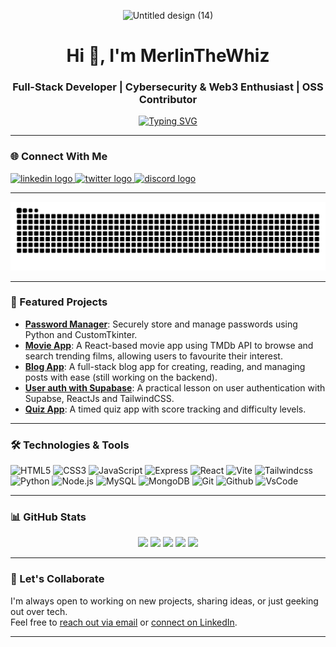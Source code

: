 <p align="center">
  <img width="1000" height="300" alt="Untitled design (14)" src="https://github.com/user-attachments/assets/ee15b17e-e54b-42fc-9f58-cf97bcd8a1aa" />
</p>

<h1 align="center">Hi 👋, I'm MerlinTheWhiz</h1>
<h3 align="center">Full-Stack Developer | Cybersecurity & Web3 Enthusiast | OSS Contributor</h3>

<p align="center">
  <a href="https://git.io/typing-svg">
    <img
      src="https://readme-typing-svg.demolab.com?font=Kanit&size=30&pause=1000&speed=45&color=008AFA&background=FAFAFA00&center=true&width=700&lines=Your+Next+Favourite+Developer;MerlinTheWhiz+at+your+Service+%F0%9F%A7%99%E2%80%8D%E2%99%82%EF%B8%8F;Design+Meets+Functionality;Your+Vision,+My+Craft;From+Idea+to+Product;Let%E2%80%99s+Build+Something+Legendary"
      alt="Typing SVG"
    />
  </a>
</p>


---

### 🌐 Connect With Me 
<div align="left">
  <a href="https://linkedin.com/in/michaelanokamcodes">
    <img src="https://raw.githubusercontent.com/maurodesouza/profile-readme-generator/master/src/assets/icons/social/linkedin/default.svg" width="52" height="40" alt="linkedin logo" />
  </a>
  <a href="https://x.com/michael_anokam">
    <img src="https://raw.githubusercontent.com/maurodesouza/profile-readme-generator/master/src/assets/icons/social/twitter/default.svg" width="52" height="40" alt="twitter logo" />
  </a>
  <a href="https://discordapp.com/users/1010640810695479309">
    <img src="https://raw.githubusercontent.com/maurodesouza/profile-readme-generator/master/src/assets/icons/social/discord/default.svg" width="52" height="40" alt="discord logo" />
  </a>
</div>

---

<div align="center">
  <img src="https://raw.githubusercontent.com/MerlinTheWhiz/MerlinTheWhiz/output/snake.svg" alt="Snake animation" />
</div>

---

### 🚀 Featured Projects

- [**Password Manager**](https://github.com/MerlinTheWhiz/password-manager): Securely store and manage passwords using Python and CustomTkinter.
- [**Movie App**](https://github.com/MerlinTheWhiz/movie-app): A React-based movie app using TMDb API to browse and search trending films, allowing users to favourite their interest.
- [**Blog App**](https://github.com/MerlinTheWhiz/Whizlog-Blog-app-): A full-stack blog app for creating, reading, and managing posts with ease (still working on the backend).
- [**User auth with Supabase**](https://github.com/MerlinTheWhiz/user-auth-with-supabase): A practical lesson on user authentication with Supabse, ReactJs and TailwindCSS.
- [**Quiz App**](https://github.com/MerlinTheWhiz/quiz-app): A timed quiz app with score tracking and difficulty levels.

---

### 🛠️ Technologies & Tools

  ![HTML5](https://img.shields.io/badge/-HTML5-orange?style=for-the-badge&logo=html5&logoColor=white) ![CSS3](https://img.shields.io/badge/-CSS3-blue?style=for-the-badge&logo=css3&logoColor=white) ![JavaScript](https://img.shields.io/badge/-JavaScript-yellow?style=for-the-badge&logo=javascript&logoColor=black) ![Express](https://img.shields.io/badge/-Express-indigo?style=for-the-badge&logo=express&logoColor=white) ![React](https://img.shields.io/badge/-React-blue?style=for-the-badge&logo=react&logoColor=white) ![Vite](https://img.shields.io/badge/-Vite-yellow?style=for-the-badge&logo=vite&logoColor=white) ![Tailwindcss](https://img.shields.io/badge/-Tailwindcss-blue?style=for-the-badge&logo=tailwindcss&logoColor=white) ![Python](https://img.shields.io/badge/-Python-red?style=for-the-badge&logo=python&logoColor=black) ![Node.js](https://img.shields.io/badge/-Node.js-green?style=for-the-badge&logo=node.js&logoColor=white) ![MySQL](https://img.shields.io/badge/-MySQL-red?style=for-the-badge&logo=mysql&logoColor=black) ![MongoDB](https://img.shields.io/badge/-MongoDB-green?style=for-the-badge&logo=mongodb&logoColor=white) ![Git](https://img.shields.io/badge/-Git-red?style=for-the-badge&logo=git&logoColor=black) ![Github](https://img.shields.io/badge/-Github-black?style=for-the-badge&logo=github&logoColor=white) ![VsCode](https://img.shields.io/badge/-VsCode-blue?style=for-the-badge&logo=vscode&logoColor=black)

---

### 📊 GitHub Stats
<div align="center">
  <img src="https://github-readme-stats.vercel.app/api?username=MerlinTheWhiz&show_icons=true&count_private=true&theme=dracula" height="150" />
  <img src="https://github-readme-stats.vercel.app/api/top-langs/?username=MerlinTheWhiz&layout=compact&theme=dracula" height="150" />
  <img src="https://streak-stats.demolab.com?user=MerlinTheWhiz&theme=dracula" height="150" />
  <img src="https://github-profile-trophy.vercel.app/?username=MerlinTheWhiz&theme=dracula" height="150" />
  <img src="https://github-readme-activity-graph.vercel.app/graph?username=MerlinTheWhiz&radius=16&theme=react&area=true" height="300" />
</div>

---


### 🤝 Let's Collaborate

I'm always open to working on new projects, sharing ideas, or just geeking out over tech.  
Feel free to [reach out via email](mailto:toei.pattarapong@gmail.com) or [connect on LinkedIn](https://linkedin.com/in/michael-anokam-3a0773293).

---

